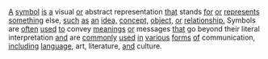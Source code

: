 [A](./a.md) [symbol](./symbol.md) [is](./is.md) [a](./a.md) visual [or](./or.md) abstract representation [that](./that.md) stands [for](./for.md) [or](./or.md) [represents](./represents.md) [something](./something.md) else, [such](./such.md) [as](./as.md) [an](./an.md) [idea,](./idea.md) [concept,](./concept.md) [object,](./object.md) [or](./or.md) [relationship.](./relationship.md) Symbols are [often](./often.md) [used](./used.md) [to](./to.md) convey [meanings](./meanings.md) [or](./or.md) messages [that](./that.md) go beyond their literal interpretation [and](./and.md) are [commonly](./commonly.md) [used](./used.md) [in](./in.md) [various](./various.md) [forms](./forms.md) [of](./of.md) communication, [including](./including.md) [language,](./language.md) art, literature, [and](./and.md) culture.